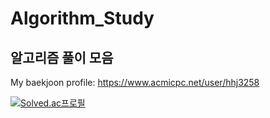 # Algorithm_Study
## 알고리즘 풀이 모음
My baekjoon profile: https://www.acmicpc.net/user/hhj3258

[![Solved.ac프로필](http://mazassumnida.wtf/api/v2/generate_badge?boj=hhj3258)](https://solved.ac/hhj3258)
